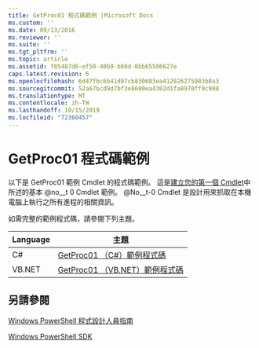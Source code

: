 ```yaml
---
title: GetProc01 程式碼範例 |Microsoft Docs
ms.custom: ''
ms.date: 09/13/2016
ms.reviewer: ''
ms.suite: ''
ms.tgt_pltfrm: ''
ms.topic: article
ms.assetid: f85487d6-ef50-40b9-b60d-8bb65506627e
caps.latest.revision: 6
ms.openlocfilehash: 6d47fbc6b41d87cb830683ea412826275083b8a3
ms.sourcegitcommit: 52a67bcd9d7bf3e8600ea4302d1fa8970ff9c998
ms.translationtype: MT
ms.contentlocale: zh-TW
ms.lasthandoff: 10/15/2019
ms.locfileid: "72360457"
---
```

# <a name="getproc01-code-samples"></a>GetProc01 程式碼範例

以下是 GetProc01 範例 Cmdlet 的程式碼範例。 這是[建立您的第一個 Cmdlet](../cmdlet/creating-a-cmdlet-without-parameters.md)中所述的基本 @no__t 0 Cmdlet 範例。 @No__t-0 Cmdlet 是設計用來抓取在本機電腦上執行之所有進程的相關資訊。

如需完整的範例程式碼，請參閱下列主題。

|Language|主題|
|--------------|-----------|
|C#|[GetProc01 （C#）範例程式碼](./getproc01-csharp-sample-code.md)|
|VB.NET|[GetProc01 （VB.NET）範例程式碼](./getproc01-vb-net-sample-code.md)|

## <a name="see-also"></a>另請參閱

[Windows PowerShell 程式設計人員指南](./windows-powershell-programmer-s-guide.md)

[Windows PowerShell SDK](../windows-powershell-reference.md)